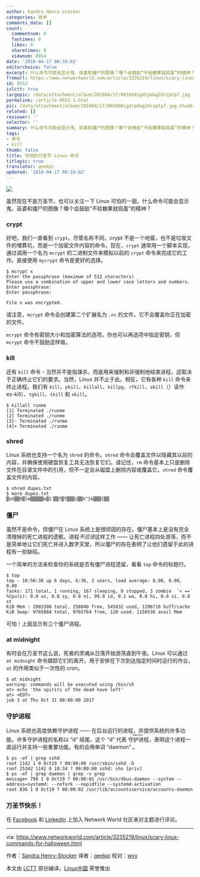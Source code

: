 ```yaml
---
author: Sandra Henry-stocker
categories: 技术
comments_data: []
count:
  commentnum: 0
  favtimes: 0
  likes: 0
  sharetimes: 0
  viewnum: 8914
date: '2018-04-17 00:16:02'
editorchoice: false
excerpt: 什么命令可能会显示鬼、巫婆和僵尸的图像？哪个会鼓励“不给糖果就捣蛋”的精神？
fromurl: https://www.networkworld.com/article/3235219/linux/scary-linux-commands-for-halloween.html
id: 9552
islctt: true
largepic: /data/attachment/album/201804/17/001608igdrpdwg2drzptpf.jpg
permalink: /article-9552-1.html
pic: /data/attachment/album/201804/17/001608igdrpdwg2drzptpf.jpg.thumb.jpg
related: []
reviewer: ''
selector: ''
summary: 什么命令可能会显示鬼、巫婆和僵尸的图像？哪个会鼓励“不给糖果就捣蛋”的精神？
tags:
- 命令
- kill
thumb: false
title: 可怕的万圣节 Linux 命令
titlepic: true
translator: geekpi
updated: '2018-04-17 00:16:02'
---
```


![](/data/attachment/album/201804/17/001608igdrpdwg2drzptpf.jpg)


虽然现在不是万圣节，也可以关注一下 Linux 可怕的一面。什么命令可能会显示鬼、巫婆和僵尸的图像？哪个会鼓励“不给糖果就捣蛋”的精神？


### crypt


好吧，我们一直看到 `crypt`。尽管名称不同，crypt 不是一个地窖，也不是垃圾文件的埋葬坑，而是一个加密文件内容的命令。现在，`crypt` 通常用一个脚本实现，通过调用一个名为 `mcrypt` 的二进制文件来模拟以前的 `crypt` 命令来完成它的工作。直接使用 `mycrypt` 命令是更好的选择。



```
$ mcrypt x
Enter the passphrase (maximum of 512 characters)
Please use a combination of upper and lower case letters and numbers.
Enter passphrase:
Enter passphrase:

File x was encrypted.

```

请注意，`mcrypt` 命令会创建第二个扩展名为 `.nc` 的文件。它不会覆盖你正在加密的文件。


`mcrypt` 命令有密钥大小和加密算法的选项。你也可以再选项中指定密钥，但 `mcrypt` 命令不鼓励这样做。


### kill


还有 `kill` 命令 - 当然并不是指谋杀，而是用来强制和非强制地结束进程，这取决于正确终止它们的要求。当然，Linux 并不止于此。相反，它有各种 `kill` 命令来终止进程。我们有 `kill`、`pkill`、`killall`、`killpg`、`rfkill`、`skill`（）读作 es-kill）、`tgkill`、`tkill` 和 `xkill`。



```
$ killall runme
[1] Terminated ./runme
[2] Terminated ./runme
[3]- Terminated ./runme
[4]+ Terminated ./runme

```

### shred


Linux 系统也支持一个名为 `shred` 的命令。`shred` 命令会覆盖文件以隐藏其以前的内容，并确保使用硬盘恢复工具无法恢复它们。请记住，`rm` 命令基本上只是删除文件在目录文件中的引用，但不一定会从磁盘上删除内容或覆盖它。`shred` 命令覆盖文件的内容。



```
$ shred dupes.txt
$ more dupes.txt
▒oΛ▒▒9▒lm▒▒▒▒▒o▒1־▒▒f▒f▒▒▒i▒▒h^}&▒▒▒{▒▒

```

### 僵尸


虽然不是命令，但僵尸在 Linux 系统上是很顽固的存在。僵尸基本上是没有完全清理掉的死亡进程的遗骸。进程*不应该*这样工作 —— 让死亡进程四处游荡，而不是简单地让它们死亡并进入数字天堂，所以僵尸的存在表明了让他们遗留于此的进程有一些缺陷。


一个简单的方法来检查你的系统是否有僵尸进程遗留，看看 `top` 命令的标题行。



```
$ top
top - 18:50:38 up 6 days, 6:36, 2 users, load average: 0.00, 0.00, 0.00
Tasks: 171 total, 1 running, 167 sleeping, 0 stopped, 3 zombie  `< ==`
%Cpu(s): 0.0 us, 0.0 sy, 0.0 ni, 99.9 id, 0.1 wa, 0.0 hi, 0.0 si, 0.0 st
KiB Mem : 2003388 total, 250840 free, 545832 used, 1206716 buff/cache
KiB Swap: 9765884 total, 9765764 free, 120 used. 1156536 avail Mem

```

可怕！上面显示有三个僵尸进程。


### at midnight


有时会在万圣节这么说，死者的灵魂从日落开始游荡直到午夜。Linux 可以通过 `at midnight` 命令跟踪它们的离开。用于安排在下次到达指定时间时运行的作业，`at` 的作用类似于一次性的 cron。



```
$ at midnight
warning: commands will be executed using /bin/sh
at> echo 'the spirits of the dead have left'
at> <EOT>
job 3 at Thu Oct 31 00:00:00 2017

```

### 守护进程


Linux 系统也高度依赖守护进程 —— 在后台运行的进程，并提供系统的许多功能。许多守护进程的名称以 “d” 结尾。这个 “d” 代表<ruby> 守护进程 <rt>  daemon </rt></ruby>，表明这个进程一直运行并支持一些重要功能。有的会用单词 “daemon” 。



```
$ ps -ef | grep sshd
root 1142 1 0 Oct19 ? 00:00:00 /usr/sbin/sshd -D
root 25342 1142 0 18:34 ? 00:00:00 sshd: shs [priv]
$ ps -ef | grep daemon | grep -v grep
message+ 790 1 0 Oct19 ? 00:00:01 /usr/bin/dbus-daemon --system --address=systemd: --nofork --nopidfile --systemd-activation
root 836 1 0 Oct19 ? 00:00:02 /usr/lib/accountsservice/accounts-daemon

```

### 万圣节快乐！


在 [Facebook](https://www.facebook.com/NetworkWorld/) 和 [LinkedIn](https://www.linkedin.com/company/network-world) 上加入 Network World 社区来对主题进行评论。




---


via: <https://www.networkworld.com/article/3235219/linux/scary-linux-commands-for-halloween.html>


作者：[Sandra Henry-Stocker](https://www.networkworld.com/author/Sandra-Henry_Stocker/) 译者：[geekpi](https://github.com/geekpi) 校对：[wxy](https://github.com/wxy)


本文由 [LCTT](https://github.com/LCTT/TranslateProject) 原创编译，[Linux中国](https://linux.cn/) 荣誉推出